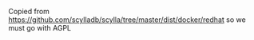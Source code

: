 Copied from https://github.com/scylladb/scylla/tree/master/dist/docker/redhat so we must go with AGPL
